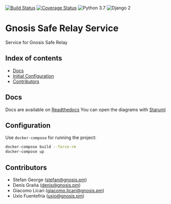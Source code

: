 [![Build Status](https://travis-ci.org/gnosis/safe-relay-service.svg?branch=master)](https://travis-ci.org/gnosis/safe-relay-service)
[![Coverage Status](https://coveralls.io/repos/github/gnosis/safe-relay-service/badge.svg?branch=master)](https://coveralls.io/github/gnosis/safe-relay-service?branch=master)
![Python 3.7](https://img.shields.io/badge/Python-3.7-blue.svg)
![Django 2](https://img.shields.io/badge/Django-2-blue.svg)

# Gnosis Safe Relay Service
Service for Gnosis Safe Relay

## Index of contents

- [Docs](#docs)
- [Initial Configuration](#configuration)
- [Contributors](#contributors)

Docs
------------
Docs are available on [Readthedocs](https://gnosis-safe.readthedocs.io/en/latest/services/relay.html)
You can open the diagrams with [Staruml](http://staruml.io/)

Configuration
------------
Use `docker-compose` for running the project:

```bash
docker-compose build --force-rm
docker-compose up
```

Contributors
------------
- Stefan George (stefan@gnosis.pm)
- Denís Graña (denis@gnosis.pm)
- Giacomo Licari (giacomo.licari@gnosis.pm)
- Uxío Fuentefría (uxio@gnosis.pm)

